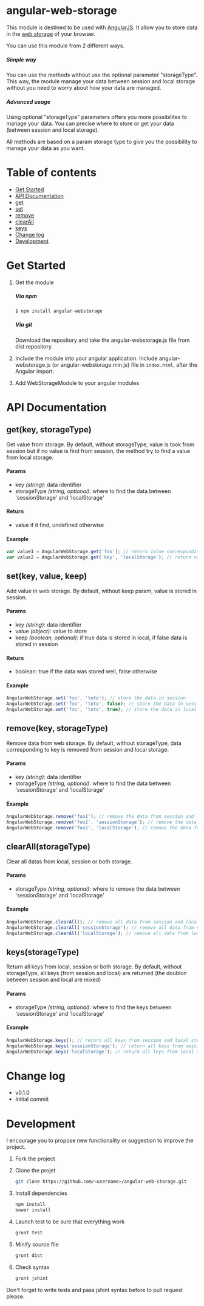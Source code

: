 angular-web-storage
=====================

This module is destined to be used with [AngularJS](https://angularjs.org). It allow you to store data in the [web storage](http://www.w3schools.com/html/html5_webstorage.asp) of your browser.

You can use this module from 2 different ways.

##### Simple way
You can use the methods without use the optional parameter "storageType". This way, the module manage your data between session and local storage without you need to worry about how your data are managed.

##### Advanced usage
Using optional "storageType" parameters offers you more possibilites to manage your data. You can precise where to store or get your data (between session and local storage).

All methods are based on a param storage type to give you the possibility to manage your data as you want.


Table of contents
=====================
- [Get Started](#get-started)
- [API Documentation](#api-documentation)
 - [get](#get)
 - [set](#set)
 - [remove](#remove)
 - [clearAll](#clearAll)
 - [keys](#keys)
- [Change log](#change-log)
- [Development](#development)



# Get Started

1. Get the module

    ##### Via npm
    ```bash
    $ npm install angular-webstorage
    ```

    ##### Via git
    Download the repository and take the angular-webstorage.js file from dist repository.

2. Include the module into your angular application. Include angular-webstorage.js (or angular-webstorage.min.js) file in `index.html`, after the Angular import.

3. Add WebStorageModule to your angular modules


# API Documentation

## get(key, storageType)

Get value from storage.
By default, without storageType, value is took from session but if no value is find from session, the method try to find a value from local storage.

#### Params
- key *(string)*: data identifier
- storageType *(string, optional)*: where to find the data between 'sessionStorage' and 'localStorage'

#### Return
- value if it find, undefined otherwise

#### Example
```js
var value1 = AngularWebStorage.get('foo'); // return value corresponding to 'foo' from session or local storage
var value2 = AngularWebStorage.get('key', 'localStorage'); // return value corresponding to 'key' from local storage
```

## set(key, value, keep)

Add value in web storage.
By default, without keep param, value is stored in session.

#### Params
- key *(string)*: data identifier
- value *(object)*: value to store
- keep *(boolean, optional)*: if true data is stored in local, if false data is stored in session

#### Return
- boolean: true if the data was stored well, false otherwise

#### Example
```js
AngularWebStorage.set('foo', 'toto'); // store the data in session
AngularWebStorage.set('foo', 'toto', false); // store the data in session
AngularWebStorage.set('foo', 'toto', true); // store the data in local
```

## remove(key, storageType)

Remove data from web storage.
By default, without storageType, data corresponding to key is removed from session and local storage.

#### Params
- key *(string)*: data identifier
- storageType *(string, optional)*: where to find the data between 'sessionStorage' and 'localStorage'

#### Example
```js
AngularWebStorage.remove('foo1'); // remove the data from session and local storage
AngularWebStorage.remove('foo2', 'sessionStorage'); // remove the data from session storage
AngularWebStorage.remove('foo2', 'localStorage'); // remove the data from local storage
```

## clearAll(storageType)

Clear all datas from local, session or both storage.

#### Params
- storageType *(string, optional)*: where to remove the data between 'sessionStorage' and 'localStorage'

#### Example
```js
AngularWebStorage.clearAll(); // remove all data from session and local storage
AngularWebStorage.clearAll('sessionStorage'); // remove all data from session storage
AngularWebStorage.clearAll('localStorage'); // remove all data from local storage
```

## keys(storageType)

Return all keys from local, session or both storage.
By default, without storageType, all keys (from session and local) are returned (the doublon between session and local are mixed)

#### Params
- storageType *(string, optional)*: where to find the keys between 'sessionStorage' and 'localStorage'

#### Example
```js
AngularWebStorage.keys(); // return all keys from session and local storage
AngularWebStorage.keys('sessionStorage'); // return all keys from session storage
AngularWebStorage.keys('localStorage'); // return all leys from local storage
```


# Change log

- v0.1.0
 - Initial commit

# Development

I encourage you to propose new functionality or suggestion to improve the project.

1. Fork the project
2. Clone the projet
    ```bash
    git clone https://github.com/<username>/angular-web-storage.git
    ```
3. Install dependencies
    ```bash
    npm install
    bower install
    ```
4. Launch test to be sure that everything work
    ```bash
    grunt test
    ```

5. Minify source file
    ```bash
    grunt dist
    ```

6. Check syntax
    ```bash
    grunt jshint
    ```

Don't forget to write tests and pass jshint syntax before to pull request please.
